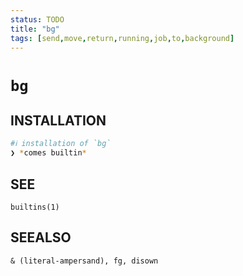 ```yaml
---
status: TODO
title: "bg"
tags: [send,move,return,running,job,to,background]
---
```


# `bg`

## INSTALLATION


```bash
#ℹ︎ installation of `bg`
❯ *comes builtin*
```



## SEE

    builtins(1)

## SEEALSO

    & (literal-ampersand), fg, disown


